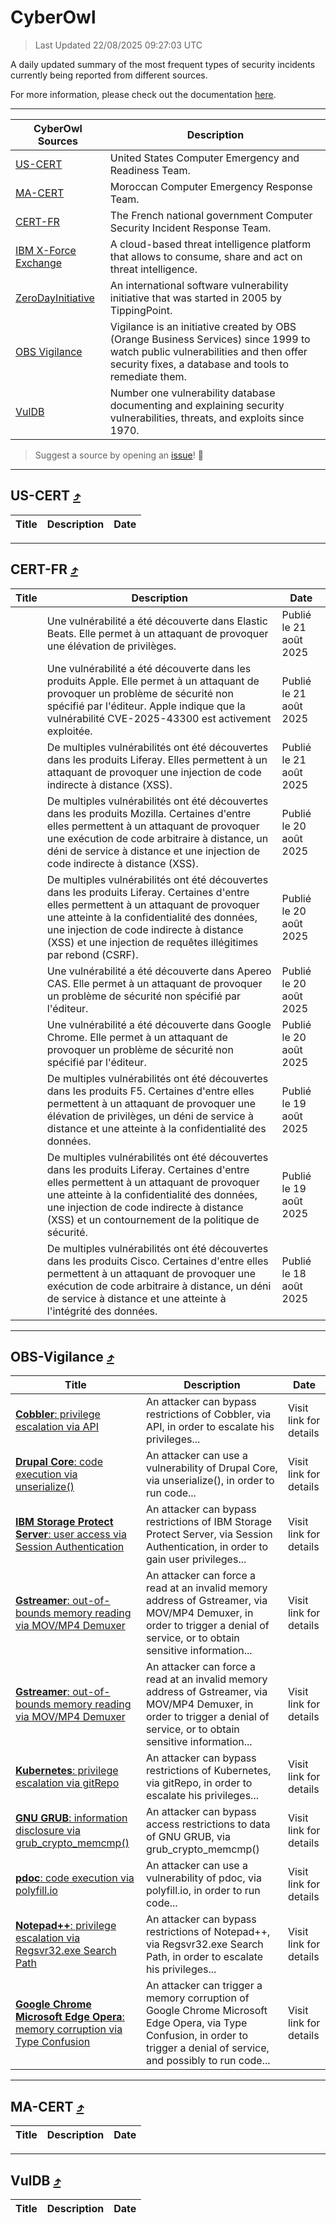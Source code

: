 
 <div id='top'></div>

# CyberOwl

 > Last Updated 22/08/2025 09:27:03 UTC
 
 A daily updated summary of the most frequent types of security incidents currently being reported from different sources.
 
 For more information, please check out the documentation [here](./docs/README.md).
 
 ---
 |CyberOwl Sources|Description|
 |---|---|
 |[US-CERT](#us-cert-arrow_heading_up)|United States Computer Emergency and Readiness Team.|
 |[MA-CERT](#ma-cert-arrow_heading_up)|Moroccan Computer Emergency Response Team.|
 |[CERT-FR](#cert-fr-arrow_heading_up)|The French national government Computer Security Incident Response Team.|
 |[IBM X-Force Exchange](#ibmcloud-arrow_heading_up)|A cloud-based threat intelligence platform that allows to consume, share and act on threat intelligence.|
 |[ZeroDayInitiative](#zerodayinitiative-arrow_heading_up)|An international software vulnerability initiative that was started in 2005 by TippingPoint.|
 |[OBS Vigilance](#obs-vigilance-arrow_heading_up)|Vigilance is an initiative created by OBS (Orange Business Services) since 1999 to watch public vulnerabilities and then offer security fixes, a database and tools to remediate them.|
 |[VulDB](#vuldb-arrow_heading_up)|Number one vulnerability database documenting and explaining security vulnerabilities, threats, and exploits since 1970.|
 
 > Suggest a source by opening an [issue](https://github.com/karimhabush/cyberowl/issues)! :raised_hands:
 ---

## US-CERT [:arrow_heading_up:](#cyberowl)

 |Title|Description|Date|
 |---|---|---|
 
 ---

## CERT-FR [:arrow_heading_up:](#cyberowl)

 |Title|Description|Date|
 |---|---|---|
 |[](https://www.cert.ssi.gouv.fr/avis/CERTFR-2025-AVI-0717/)|Une vulnérabilité a été découverte dans Elastic Beats. Elle permet à un attaquant de provoquer une élévation de privilèges.|Publié le 21 août 2025|
 |[](https://www.cert.ssi.gouv.fr/avis/CERTFR-2025-AVI-0716/)|Une vulnérabilité a été découverte dans les produits Apple. Elle permet à un attaquant de provoquer un problème de sécurité non spécifié par l'éditeur. Apple indique que la vulnérabilité CVE-2025-43300 est activement exploitée.|Publié le 21 août 2025|
 |[](https://www.cert.ssi.gouv.fr/avis/CERTFR-2025-AVI-0715/)|De multiples vulnérabilités ont été découvertes dans les produits Liferay. Elles permettent à un attaquant de provoquer une injection de code indirecte à distance (XSS).|Publié le 21 août 2025|
 |[](https://www.cert.ssi.gouv.fr/avis/CERTFR-2025-AVI-0714/)|De multiples vulnérabilités ont été découvertes dans les produits Mozilla. Certaines d'entre elles permettent à un attaquant de provoquer une exécution de code arbitraire à distance, un déni de service à distance et une injection de code indirecte à distance (XSS).|Publié le 20 août 2025|
 |[](https://www.cert.ssi.gouv.fr/avis/CERTFR-2025-AVI-0713/)|De multiples vulnérabilités ont été découvertes dans les produits Liferay. Certaines d'entre elles permettent à un attaquant de provoquer une atteinte à la confidentialité des données, une injection de code indirecte à distance (XSS) et une injection de requêtes illégitimes par rebond (CSRF).|Publié le 20 août 2025|
 |[](https://www.cert.ssi.gouv.fr/avis/CERTFR-2025-AVI-0712/)|Une vulnérabilité a été découverte dans Apereo CAS. Elle permet à un attaquant de provoquer un problème de sécurité non spécifié par l'éditeur.|Publié le 20 août 2025|
 |[](https://www.cert.ssi.gouv.fr/avis/CERTFR-2025-AVI-0711/)|Une vulnérabilité a été découverte dans Google Chrome. Elle permet à un attaquant de provoquer un problème de sécurité non spécifié par l'éditeur.|Publié le 20 août 2025|
 |[](https://www.cert.ssi.gouv.fr/avis/CERTFR-2025-AVI-0710/)|De multiples vulnérabilités ont été découvertes dans les produits F5. Certaines d'entre elles permettent à un attaquant de provoquer une élévation de privilèges, un déni de service à distance et une atteinte à la confidentialité des données.|Publié le 19 août 2025|
 |[](https://www.cert.ssi.gouv.fr/avis/CERTFR-2025-AVI-0709/)|De multiples vulnérabilités ont été découvertes dans les produits Liferay. Certaines d'entre elles permettent à un attaquant de provoquer une atteinte à la confidentialité des données, une injection de code indirecte à distance (XSS) et un contournement de la politique de sécurité.|Publié le 19 août 2025|
 |[](https://www.cert.ssi.gouv.fr/avis/CERTFR-2025-AVI-0708/)|De multiples vulnérabilités ont été découvertes dans les produits Cisco. Certaines d'entre elles permettent à un attaquant de provoquer une exécution de code arbitraire à distance, un déni de service à distance et une atteinte à l'intégrité des données.|Publié le 18 août 2025|
 
 ---

## OBS-Vigilance [:arrow_heading_up:](#cyberowl)

 |Title|Description|Date|
 |---|---|---|
 |[<a href="https://vigilance.fr/vulnerability/Cobbler-privilege-escalation-via-API-45726" class="noirorange"><b>Cobbler</b>: privilege escalation via API</a>](https://vigilance.fr/vulnerability/Cobbler-privilege-escalation-via-API-45726)|An attacker can bypass restrictions of Cobbler, via API, in order to escalate his privileges...|Visit link for details|
 |[<a href="https://vigilance.fr/vulnerability/Drupal-Core-code-execution-via-unserialize-45709" class="noirorange"><b>Drupal Core</b>: code execution via unserialize()</a>](https://vigilance.fr/vulnerability/Drupal-Core-code-execution-via-unserialize-45709)|An attacker can use a vulnerability of Drupal Core, via unserialize(), in order to run code...|Visit link for details|
 |[<a href="https://vigilance.fr/vulnerability/IBM-Storage-Protect-Server-user-access-via-Session-Authentication-47491" class="noirorange"><b>IBM Storage Protect Server</b>: user access via Session Authentication</a>](https://vigilance.fr/vulnerability/IBM-Storage-Protect-Server-user-access-via-Session-Authentication-47491)|An attacker can bypass restrictions of IBM Storage Protect Server, via Session Authentication, in order to gain user privileges...|Visit link for details|
 |[<a href="https://vigilance.fr/vulnerability/Gstreamer-out-of-bounds-memory-reading-via-MOV-MP4-Demuxer-47490" class="noirorange"><b>Gstreamer</b>: out-of-bounds memory reading via MOV/MP4 Demuxer</a>](https://vigilance.fr/vulnerability/Gstreamer-out-of-bounds-memory-reading-via-MOV-MP4-Demuxer-47490)|An attacker can force a read at an invalid memory address of Gstreamer, via MOV/MP4 Demuxer, in order to trigger a denial of service, or to obtain sensitive information...|Visit link for details|
 |[<a href="https://vigilance.fr/vulnerability/Gstreamer-out-of-bounds-memory-reading-via-MOV-MP4-Demuxer-47489" class="noirorange"><b>Gstreamer</b>: out-of-bounds memory reading via MOV/MP4 Demuxer</a>](https://vigilance.fr/vulnerability/Gstreamer-out-of-bounds-memory-reading-via-MOV-MP4-Demuxer-47489)|An attacker can force a read at an invalid memory address of Gstreamer, via MOV/MP4 Demuxer, in order to trigger a denial of service, or to obtain sensitive information...|Visit link for details|
 |[<a href="https://vigilance.fr/vulnerability/Kubernetes-privilege-escalation-via-gitRepo-45706" class="noirorange"><b>Kubernetes</b>: privilege escalation via gitRepo</a>](https://vigilance.fr/vulnerability/Kubernetes-privilege-escalation-via-gitRepo-45706)|An attacker can bypass restrictions of Kubernetes, via gitRepo, in order to escalate his privileges...|Visit link for details|
 |[<a href="https://vigilance.fr/vulnerability/GNU-GRUB-information-disclosure-via-grub-crypto-memcmp-47861" class="noirorange"><b>GNU GRUB</b>: information disclosure via grub_crypto_memcmp()</a>](https://vigilance.fr/vulnerability/GNU-GRUB-information-disclosure-via-grub-crypto-memcmp-47861)|An attacker can bypass access restrictions to data of GNU GRUB, via grub_crypto_memcmp()|Visit link for details|
 |[<a href="https://vigilance.fr/vulnerability/pdoc-code-execution-via-polyfill-io-47488" class="noirorange"><b>pdoc</b>: code execution via polyfill.io</a>](https://vigilance.fr/vulnerability/pdoc-code-execution-via-polyfill-io-47488)|An attacker can use a vulnerability of pdoc, via polyfill.io, in order to run code...|Visit link for details|
 |[<a href="https://vigilance.fr/vulnerability/Notepad-privilege-escalation-via-Regsvr32-exe-Search-Path-47487" class="noirorange"><b>Notepad++</b>: privilege escalation via Regsvr32.exe Search Path</a>](https://vigilance.fr/vulnerability/Notepad-privilege-escalation-via-Regsvr32-exe-Search-Path-47487)|An attacker can bypass restrictions of Notepad++, via Regsvr32.exe Search Path, in order to escalate his privileges...|Visit link for details|
 |[<a href="https://vigilance.fr/vulnerability/Google-Chrome-Microsoft-Edge-Opera-memory-corruption-via-Type-Confusion-45704" class="noirorange"><b>Google Chrome  Microsoft Edge  Opera</b>: memory corruption via Type Confusion</a>](https://vigilance.fr/vulnerability/Google-Chrome-Microsoft-Edge-Opera-memory-corruption-via-Type-Confusion-45704)|An attacker can trigger a memory corruption of Google Chrome  Microsoft Edge  Opera, via Type Confusion, in order to trigger a denial of service, and possibly to run code...|Visit link for details|
 
 ---

## MA-CERT [:arrow_heading_up:](#cyberowl)

 |Title|Description|Date|
 |---|---|---|
 
 ---

## VulDB [:arrow_heading_up:](#cyberowl)

 |Title|Description|Date|
 |---|---|---|
 